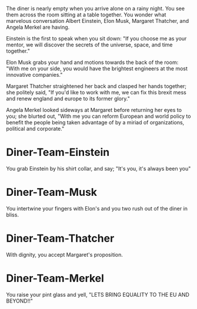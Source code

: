 The diner is nearly empty when you arrive alone on a rainy night.  You see them across the room sitting at a table together.
You wonder what marvelous conversation Albert Einstein, Elon Musk, Margaret Thatcher, and Angela Merkel are having.

Einstein is the first to speak when you sit down: "If you choose me as your mentor, we will discover the secrets of the
universe, space, and time together."

Elon Musk grabs your hand and motions towards the back of the room: "With me on your side, you would have the brightest engineers
at the most innovative companies."

Margaret Thatcher straightened her back and clasped her hands together; she politely said, "If you'd like to work with me,
we can fix this brexit mess and renew england and europe to its former glory."

Angela Merkel looked sideways at Margaret before returning her eyes to you; she blurted out, "With me you can reform European and 
world policy to benefit the people being taken advantage of by a miriad of organizations, political and corporate."

# Diner-Team-Einstein
You grab Einstein by his shirt collar, and say; "It's you, it's always been you"

# Diner-Team-Musk
You intertwine your fingers with Elon's and you two rush out of the diner in bliss.

# Diner-Team-Thatcher
With dignity, you accept Margaret's proposition.

# Diner-Team-Merkel
You raise your pint glass and yell, "LETS BRING EQUALITY TO THE EU AND BEYOND!!"